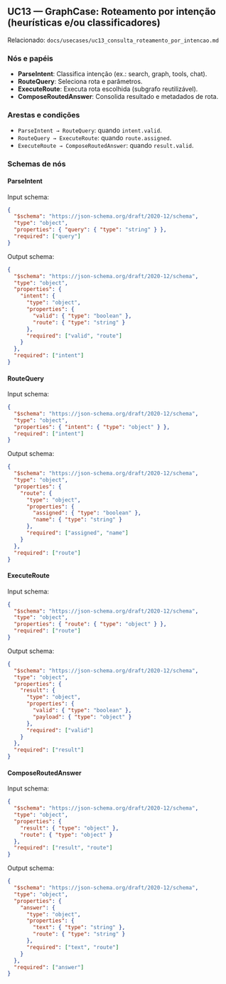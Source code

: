 ## UC13 — GraphCase: Roteamento por intenção (heurísticas e/ou classificadores)

Relacionado: `docs/usecases/uc13_consulta_roteamento_por_intencao.md`

### Nós e papéis
- **ParseIntent**: Classifica intenção (ex.: search, graph, tools, chat).
- **RouteQuery**: Seleciona rota e parâmetros.
- **ExecuteRoute**: Executa rota escolhida (subgrafo reutilizável).
- **ComposeRoutedAnswer**: Consolida resultado e metadados de rota.

### Arestas e condições
- `ParseIntent → RouteQuery`: quando `intent.valid`.
- `RouteQuery → ExecuteRoute`: quando `route.assigned`.
- `ExecuteRoute → ComposeRoutedAnswer`: quando `result.valid`.

### Schemas de nós

#### ParseIntent
Input schema:
```json
{
  "$schema": "https://json-schema.org/draft/2020-12/schema",
  "type": "object",
  "properties": { "query": { "type": "string" } },
  "required": ["query"]
}
```
Output schema:
```json
{
  "$schema": "https://json-schema.org/draft/2020-12/schema",
  "type": "object",
  "properties": {
    "intent": {
      "type": "object",
      "properties": {
        "valid": { "type": "boolean" },
        "route": { "type": "string" }
      },
      "required": ["valid", "route"]
    }
  },
  "required": ["intent"]
}
```

#### RouteQuery
Input schema:
```json
{
  "$schema": "https://json-schema.org/draft/2020-12/schema",
  "type": "object",
  "properties": { "intent": { "type": "object" } },
  "required": ["intent"]
}
```
Output schema:
```json
{
  "$schema": "https://json-schema.org/draft/2020-12/schema",
  "type": "object",
  "properties": {
    "route": {
      "type": "object",
      "properties": {
        "assigned": { "type": "boolean" },
        "name": { "type": "string" }
      },
      "required": ["assigned", "name"]
    }
  },
  "required": ["route"]
}
```

#### ExecuteRoute
Input schema:
```json
{
  "$schema": "https://json-schema.org/draft/2020-12/schema",
  "type": "object",
  "properties": { "route": { "type": "object" } },
  "required": ["route"]
}
```
Output schema:
```json
{
  "$schema": "https://json-schema.org/draft/2020-12/schema",
  "type": "object",
  "properties": {
    "result": {
      "type": "object",
      "properties": {
        "valid": { "type": "boolean" },
        "payload": { "type": "object" }
      },
      "required": ["valid"]
    }
  },
  "required": ["result"]
}
```

#### ComposeRoutedAnswer
Input schema:
```json
{
  "$schema": "https://json-schema.org/draft/2020-12/schema",
  "type": "object",
  "properties": {
    "result": { "type": "object" },
    "route": { "type": "object" }
  },
  "required": ["result", "route"]
}
```
Output schema:
```json
{
  "$schema": "https://json-schema.org/draft/2020-12/schema",
  "type": "object",
  "properties": {
    "answer": {
      "type": "object",
      "properties": {
        "text": { "type": "string" },
        "route": { "type": "string" }
      },
      "required": ["text", "route"]
    }
  },
  "required": ["answer"]
}
```


